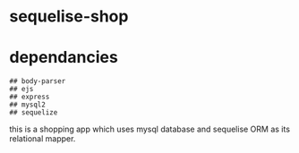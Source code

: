 # sequelise-shop
# dependancies
    ## body-parser
    ## ejs
    ## express
    ## mysql2
    ## sequelize
this is a shopping app which uses mysql database and sequelise ORM as its relational mapper.
